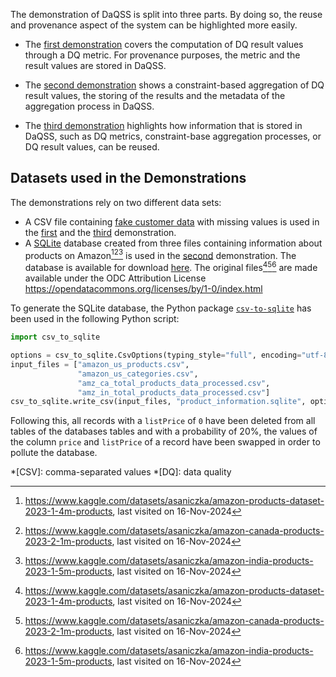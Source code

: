 The demonstration of DaQSS is split into three parts. By doing so, the reuse and provenance aspect of the system can be
highlighted more easily.

- The [first demonstration](demo1.ipynb) covers the computation of DQ result values through a DQ metric.
  For provenance purposes, the metric and the result values are stored in DaQSS.

- The [second demonstration](demo2.ipynb) shows a constraint-based aggregation of DQ result values, the storing
  of the results and the metadata of the aggregation process in DaQSS.

- The [third demonstration](demo3.ipynb) highlights how information that is stored in DaQSS, such as DQ metrics,
  constraint-base aggregation processes, or DQ result values, can be reused.

## Datasets used in the Demonstrations

The demonstrations rely on two different data sets:

* A CSV file containing [fake customer data](https://github.com/johannesschrott/fake_customer_data) with missing values
  is used in the [first](demo1.ipynb) and the [third](demo3.ipynb) demonstration.
* A [SQLite](https://www.sqlite.org/) database created from three files containing information about products on
  Amazon[^1][^2][^3] is used in the [second](demo2.ipynb) demonstration. The database is available for
  download [here](https://johannes.schrott.onl/daqss/demo/product_information.sqlite).
  The original files[^1][^2][^3] are made available under the ODC Attribution License https://opendatacommons.org/licenses/by/1-0/index.html

To generate the SQLite database, the Python package [`csv-to-sqlite`](https://pypi.org/project/csv-to-sqlite/)
has been used in the following Python script:

```python
import csv_to_sqlite

options = csv_to_sqlite.CsvOptions(typing_style="full", encoding="utf-8")
input_files = ["amazon_us_products.csv",
               "amazon_us_categories.csv",
               "amz_ca_total_products_data_processed.csv",
               "amz_in_total_products_data_processed.csv"]
csv_to_sqlite.write_csv(input_files, "product_information.sqlite", options)
```

Following this,
all records with a `listPrice` of `0` have been deleted from all tables of the databases tables and
with a probability of 20%, the values of the column `price` and `listPrice` of a record have been swapped in order to
pollute the database.

[^1]: <https://www.kaggle.com/datasets/asaniczka/amazon-products-dataset-2023-1-4m-products>, last visited on
16-Nov-2024
[^2]: <https://www.kaggle.com/datasets/asaniczka/amazon-canada-products-2023-2-1m-products>, last visited on
16-Nov-2024
[^3]: <https://www.kaggle.com/datasets/asaniczka/amazon-india-products-2023-1-5m-products>, last visited on
16-Nov-2024

*[CSV]: comma-separated values
*[DQ]: data quality
